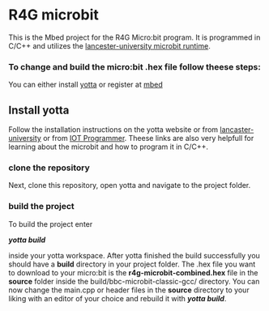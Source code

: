 # R4G microbit
This is the Mbed project for the R4G Micro:bit program. It is programmed in C/C++ and utilizes the [lancester-university microbit runtime](https://lancaster-university.github.io/microbit-docs/).


### To change and build the micro:bit .hex file follow theese steps:
You can either install [yotta](http://docs.yottabuild.org/#introduction) or register at [mbed](https://www.mbed.com/)
## Install yotta
Follow the installation instructions on the yotta website or from [lancaster-university](https://lancaster-university.github.io/microbit-docs/offline-toolchains/) or from [IOT Programmer](https://www.iot-programmer.com/index.php/books/27-micro-bit-iot-in-c/chapters-micro-bit-iot-in-c/44-offline-c-c-development-with-the-micro-bit). 
Theese links are also very helpfull for learning about the microbit and how to program it in C/C++.
### clone the repository
Next, clone this repository, open yotta and navigate to the project folder.
### build the project
To build the project enter

*<b>yotta build</b>*

inside your yotta workspace. After yotta finished the build successfully you should have a <b>build</b> directory in your project folder. The .hex file you want to download to your micro:bit is the <b>r4g-microbit-combined.hex</b> file in the <b>source</b> folder inside the build/bbc-microbit-classic-gcc/ directory.
You can now change the main.cpp or header files in the <b>source</b> directory to your liking with an editor of your choice and rebuild it with *<b>yotta build</b>*.
